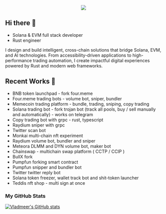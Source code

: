 <div align="center">
  <img src="https://readme-typing-svg.herokuapp.com/?font=Righteous&size=35&center=true&vCenter=true&width=500&height=70&duration=4000&lines=Hi+There!+👋;I'm+Vladmeer!;Welcome+to+My+GitHub+Profile!" />
</div>

## Hi there 👋
- Solana & EVM full stack developer
- Rust engineer

I design and build intelligent, cross-chain solutions that bridge Solana, EVM, and AI technologies. From accessibility-driven applications to high-performance trading automation, I create impactful digital experiences powered by Rust and modern web frameworks.

## Recent Works 🔭
- BNB token launchpad - fork four.meme
- Four.meme trading bots - volume bot, sniper, bundler
- Memecoin trading platform - bundle, trading, sniping, copy trading
- Solana trading bot - fork trojan bot (track all pools, buy / sell manually and automatically) - works on telegram
- Copy trading bot with grpc - rust, typescript
- Raydium sniper with grpc
- Twitter scan bot
- Monkai multi-chain nft experiment
- Raydium volume bot, bundler and sniper
- Meteora DLMM and DYN volume bot, maker bot
- Chainswap - multichain swap platform ( CCTP / CCIP )
- BullX fork
- Pumpfun forking smart contract
- Pumpfun snipper and bundler bot
- Twitter twitter reply bot
- Solana token freezer, wallet track bot and shit-token launcher
- Teddis nft shop - multi sign at once

### My GitHub Stats
<a href="http://www.github.com/vladmeer"><img src="https://github-readme-stats.vercel.app/api?username=vladmeer&show_icons=true&count_private=true&title_color=0891b2&text_color=ffffff&icon_color=0891b2&bg_color=1c1917&hide_border=true&theme=prussian&show=reviews,discussions_started,discussions_answered,prs_merged,prs_merged_percentage" alt="Vladmeer's GitHub stats" /></a>
<!--
**bambi-bf/bambi-bf** is a ✨ _special_ ✨ repository because its `README.md` (this file) appears on your GitHub profile.

Here are some ideas to get you started:

- 🔭 I’m currently working on ...
- 🌱 I’m currently learning ...
- 👯 I’m looking to collaborate on ...
- 🤔 I’m looking for help with ...
- 💬 Ask me about ...
- 📫 How to reach me: ...
- 😄 Pronouns: ...
- ⚡ Fun fact: 
-->

